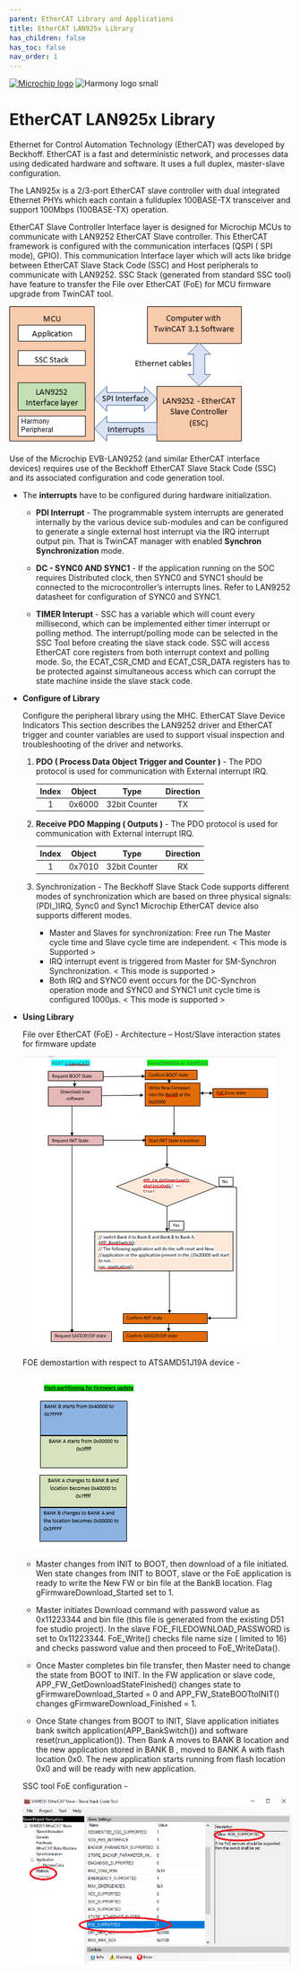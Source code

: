 ```yaml
---
parent: EtherCAT Library and Applications
title: EtherCAT LAN925x Library
has_children: false
has_toc: false
nav_order: 1
---
```


[![Microchip logo](https://www.microchip.com/ResourcePackages/Microchip/assets/dist/images/logo.png)](https://www.microchip.com)
![Harmony logo small](https://raw.githubusercontent.com/wiki/Microchip-MPLAB-Harmony/Microchip-MPLAB-Harmony.github.io/images/microchip_mplab_harmony_logo_small.png)

# EtherCAT LAN925x Library

Ethernet for Control Automation Technology (EtherCAT) was developed by Beckhoff. EtherCAT is a fast and deterministic network, and processes data using dedicated hardware and software. It uses a full duplex, master-slave configuration.

The LAN925x is a 2/3-port EtherCAT slave controller with dual integrated Ethernet PHYs which each contain a fullduplex 100BASE-TX transceiver and support 100Mbps (100BASE-TX) operation.

EtherCAT Slave Controller Interface layer is designed for Microchip MCUs to communicate with LAN9252 EtherCAT Slave controller. This EtherCAT framework is configured with the communication interfaces (QSPI ( SPI mode), GPIO). This communication Interface layer which will acts like bridge between EtherCAT Slave Stack Code (SSC) and Host peripherals to communicate with LAN9252. SSC Stack (generated from standard SSC tool) have feature to transfer the File over EtherCAT (FoE) for MCU firmware upgrade from TwinCAT tool.

![Ethercat Technology](docs/EtherCAT_module_diagram.png)

Use of the Microchip EVB-LAN9252 (and similar EtherCAT interface devices) requires use of the Beckhoff EtherCAT Slave Stack Code (SSC) and its associated configuration and code generation tool.

* The **interrupts** have to be configured during hardware initialization.
    *   **PDI Interrupt** -
    The programmable system interrupts are generated internally by the various device sub-modules and can be configured to generate a single external host interrupt via the IRQ interrupt output pin. That is TwinCAT manager with  enabled **Synchron Synchronization** mode.

    * **DC - SYNC0 AND SYNC1** -
    If the application running on the SOC requires Distributed clock, then SYNC0 and SYNC1 should be connected to the microcontroller’s interrupts lines. Refer to LAN9252 datasheet for configuration of SYNC0 and SYNC1.

    * **TIMER Interupt** -
    SSC has a variable which will count every millisecond, which can be implemented either timer interrupt or polling method. The interrupt/polling mode can be selected in the SSC Tool before creating the slave stack code.
    SSC will access EtherCAT core registers from both interrupt context and polling mode. So, the ECAT_CSR_CMD and ECAT_CSR_DATA registers has to be protected against simultaneous access which can corrupt the state machine inside the slave stack code.

* **Configure of Library**
   
    Configure the peripheral library using the MHC.
    EtherCAT Slave Device Indicators
    This section describes the LAN9252 driver and EtherCAT trigger and counter variables are used to support visual inspection and troubleshooting of the driver and networks.

    1. **PDO ( Process Data Object Trigger and Counter )** -
    The PDO protocol is used for communication with External interrupt IRQ.

        | Index  |  Object | Type           | Direction |
        |:------:|:-------:|:--------------:|:---------:|
        |1       |0x6000   |32bit Counter   |TX         |

    2. **Receive PDO Mapping ( Outputs )** -
    The PDO protocol is used for communication with External interrupt IRQ.
        
        | Index  |  Object | Type           | Direction |
        |:------:|:-------:|:--------------:|:---------:|
        |1       |0x7010   |32bit Counter   |RX         |

    3. Synchronization -
    The Beckhoff Slave Stack Code supports different modes of synchronization which are based on three physical signals: (PDI_)IRQ, Sync0 and Sync1
    Microchip EtherCAT device also supports different modes.
        * Master and Slaves for synchronization: Free run The Master cycle time and Slave cycle time are independent. < This mode is Supported >
        * IRQ interrupt event is triggered from Master for SM-Synchron Synchronization. < This mode is supported >
        * Both IRQ and SYNC0 event occurs for the DC-Synchron operation mode and SYNC0 and SYNC1 unit cycle time is configured 1000µs. < This mode is supported >


* **Using Library**

    File over EtherCAT (FoE) -
    Architecture – Host/Slave interaction states for firmware update

    ![library usage](docs/Firmware_upgrade.png)

    FOE demostartion with respect to ATSAMD51J19A device -

    ![library usage](docs/D51Bankdetails.png)

    * Master changes from INIT to BOOT, then download of a file initiated. Wen state changes from INIT to BOOT, slave or the FoE application is ready to write the New FW or bin file at the BankB location. Flag gFirmwareDownload_Started set to 1.

    * Master initiates Download command with password value as 0x11223344 and bin file (this file is generated from the existing D51 foe studio project). In the slave FOE_FILEDOWNLOAD_PASSWORD is set to 0x11223344. FoE_Write() checks file name size ( limited to 16) and checks password value and then proceed to FoE_WriteData().

    * Once Master completes bin file transfer, then Master need to change the state from BOOT to INIT. In the FW application or slave code, APP_FW_GetDownloadStateFinished() changes state to gFirmwareDownload_Started = 0 and APP_FW_StateBOOTtoINIT() changes gFirmwareDownload_Finished = 1.

    * Once State changes from BOOT to INIT, Slave application initiates bank switch application(APP_BankSwitch()) and software reset(run_application()). Then Bank A moves to BANK B location and the new application stored in BANK B , moved to BANK A with flash location 0x0. The new application starts running from flash location 0x0 and will be ready with new application.

    SSC tool FoE configuration -

    ![library usage](docs/SSCtool_FoE_configuration.png)


